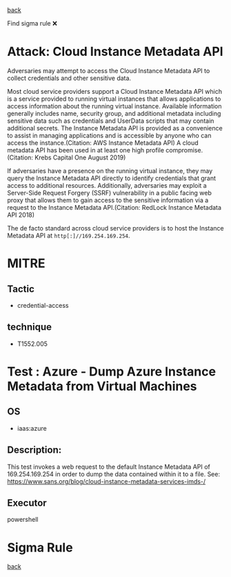
[back](../index.md)

Find sigma rule :x: 

# Attack: Cloud Instance Metadata API 

Adversaries may attempt to access the Cloud Instance Metadata API to collect credentials and other sensitive data.

Most cloud service providers support a Cloud Instance Metadata API which is a service provided to running virtual instances that allows applications to access information about the running virtual instance. Available information generally includes name, security group, and additional metadata including sensitive data such as credentials and UserData scripts that may contain additional secrets. The Instance Metadata API is provided as a convenience to assist in managing applications and is accessible by anyone who can access the instance.(Citation: AWS Instance Metadata API) A cloud metadata API has been used in at least one high profile compromise.(Citation: Krebs Capital One August 2019)

If adversaries have a presence on the running virtual instance, they may query the Instance Metadata API directly to identify credentials that grant access to additional resources. Additionally, adversaries may exploit a Server-Side Request Forgery (SSRF) vulnerability in a public facing web proxy that allows them to gain access to the sensitive information via a request to the Instance Metadata API.(Citation: RedLock Instance Metadata API 2018)

The de facto standard across cloud service providers is to host the Instance Metadata API at <code>http[:]//169.254.169.254</code>.


# MITRE
## Tactic
  - credential-access


## technique
  - T1552.005


# Test : Azure - Dump Azure Instance Metadata from Virtual Machines
## OS
  - iaas:azure


## Description:
This test invokes a web request to the default Instance Metadata API of 169.254.169.254 in order to dump the data contained within it to a file. 
See: https://www.sans.org/blog/cloud-instance-metadata-services-imds-/


## Executor
powershell

# Sigma Rule


[back](../index.md)
